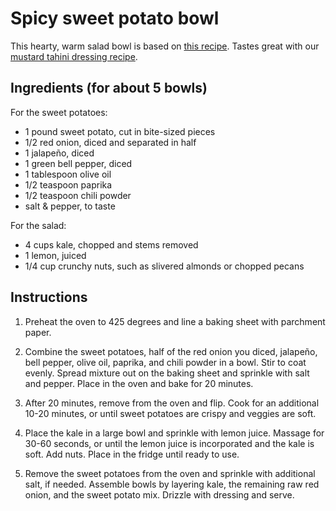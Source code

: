 # Spicy sweet potato bowl

This hearty, warm salad bowl is based on [this recipe](https://www.thissavoryvegan.com/spicy-potato-kale-bowls-with-mustard-tahini-dressing/). Tastes great with our [mustard tahini dressing recipe](sauces/mustard-tahini-dressing.md).


## Ingredients (for about 5 bowls)

For the sweet potatoes:
- 1 pound sweet potato, cut in bite-sized pieces
- 1/2 red onion, diced and separated in half
- 1 jalapeño, diced
- 1 green bell pepper, diced
- 1 tablespoon olive oil
- 1/2 teaspoon paprika
- 1/2 teaspoon chili powder
- salt & pepper, to taste

For the salad:
- 4 cups kale, chopped and stems removed
- 1 lemon, juiced
- 1/4 cup crunchy nuts, such as slivered almonds or chopped pecans


## Instructions

1. Preheat the oven to 425 degrees and line a baking sheet with parchment paper.

2. Combine the sweet potatoes, half of the red onion you diced, jalapeño, bell pepper, olive oil, paprika, and chili powder in a bowl. Stir to coat evenly. Spread mixture out on the baking sheet and sprinkle with salt and pepper. Place in the oven and bake for 20 minutes.

3. After 20 minutes, remove from the oven and flip. Cook for an additional 10-20 minutes, or until sweet potatoes are crispy and veggies are soft.

4. Place the kale in a large bowl and sprinkle with lemon juice. Massage for 30-60 seconds, or until the lemon juice is incorporated and the kale is soft. Add nuts. Place in the fridge until ready to use.

5. Remove the sweet potatoes from the oven and sprinkle with additional salt, if needed.
Assemble bowls by layering kale, the remaining raw red onion, and the sweet potato mix. Drizzle with dressing and serve.
